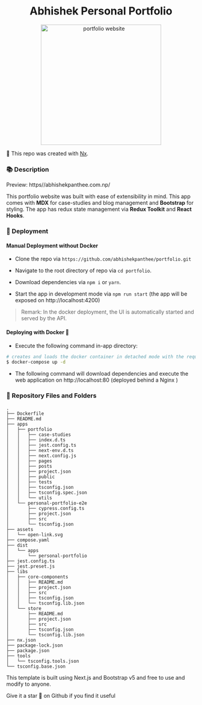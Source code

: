 
<h1 align="center">Abhishek Personal Portfolio </h1>
<p align="center">
  <a href="http://abhishekpanthee.com.np/" target="blank"><img src="https://shotcan.com/images/2024/07/09/Screenshot-from-2024-07-09-21-12-2826decb2f96e9958c.png" width="320" alt="portfolio website" /></a>
</p>

🔎 This repo was created with [Nx](https://nx.dev/).

### 📚 Description

Preview: https//abhishekpanthee.com.np/

This portfolio website was built with ease of extensibility in mind. This app comes with **MDX** for case-studies and blog management and **Bootstrap** for styling. The app has redux state management via **Redux Toolkit** and **React Hooks**.

### 🚀 Deployment

#### Manual Deployment without Docker

- Clone the repo via `https://github.com/abhishekpanthee/portfolio.git`

- Navigate to the root directory of repo via `cd portfolio`.

- Download dependencies via `npm i` or `yarn`.


- Start the app in development mode via `npm run start` (the app will be exposed on http://localhost:4200)

> Remark: In the docker deployment, the UI is automatically started and served by the API.

#### Deploying with Docker 🐳

- Execute the following command in-app directory:

```bash
# creates and loads the docker container in detached mode with the required configuration
$ docker-compose up -d
```

- The following command will download dependencies and execute the web application on http://localhost:80 (deployed behind a Nginx )


### 📁 Repository Files and Folders

```text
.
├── Dockerfile
├── README.md
├── apps
│   ├── portfolio
│   │   ├── case-studies
│   │   ├── index.d.ts
│   │   ├── jest.config.ts
│   │   ├── next-env.d.ts
│   │   ├── next.config.js
│   │   ├── pages
│   │   ├── posts
│   │   ├── project.json
│   │   ├── public
│   │   ├── tests
│   │   ├── tsconfig.json
│   │   ├── tsconfig.spec.json
│   │   └── utils
│   └── personal-portfolio-e2e
│       ├── cypress.config.ts
│       ├── project.json
│       ├── src
│       └── tsconfig.json
├── assets
│   └── open-link.svg
├── compose.yaml
├── dist
│   └── apps
│       └── personal-portfolio
├── jest.config.ts
├── jest.preset.js
├── libs
│   ├── core-components
│   │   ├── README.md
│   │   ├── project.json
│   │   ├── src
│   │   ├── tsconfig.json
│   │   └── tsconfig.lib.json
│   └── store
│       ├── README.md
│       ├── project.json
│       ├── src
│       ├── tsconfig.json
│       └── tsconfig.lib.json
├── nx.json
├── package-lock.json
├── package.json
├── tools
│   └── tsconfig.tools.json
└── tsconfig.base.json
```

This template is built using Next.js and Bootstrap v5 and free to use and modify to anyone.

Give it a star 🌟 on Github if you find it useful


